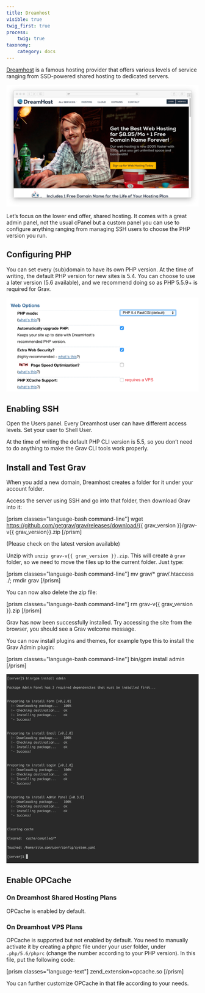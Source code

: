 ```yaml
---
title: Dreamhost
visible: true
twig_first: true
process:
    twig: true
taxonomy:
    category: docs
---
```


[Dreamhost](http://dreamhost.com) is a famous hosting provider that offers various levels of service ranging from SSD-powered shared hosting to dedicated servers.

![](dreamhost.png)

Let’s focus on the lower end offer, shared hosting. It comes with a great admin panel, not the usual cPanel but a custom panel you can use to configure anything ranging from managing SSH users to choose the PHP version you run.

## Configuring PHP

You can set every (sub)domain to have its own PHP version. At the time of writing, the default PHP version for new sites is 5.4. You can choose to use a later version (5.6 available), and we recommend doing so as PHP 5.5.9+ is required for Grav.

![](php-version.png)

## Enabling SSH

Open the Users panel. Every Dreamhost user can have different access levels. Set your user to Shell User.

At the time of writing the default PHP CLI version is 5.5, so you don’t need to do anything to make the Grav CLI tools work properly.

## Install and Test Grav

When you add a new domain, Dreamhost creates a folder for it under your account folder.

Access the server using SSH and go into that folder, then download Grav into it:

[prism classes="language-bash command-line"]
wget https://github.com/getgrav/grav/releases/download/{{ grav_version }}/grav-v{{ grav_version}}.zip
[/prism]

(Please check on [](https://github.com/getgrav/grav/releases/) the latest version available)

Unzip with `unzip grav-v{{ grav_version }}.zip`. This will create a `grav` folder, so we need to move the files up to the current folder.
Just type:

[prism classes="language-bash command-line"]
mv grav/* grav/.htaccess ./; rmdir grav
[/prism]

You can now also delete the zip file:

[prism classes="language-bash command-line"]
rm grav-v{{ grav_version }}.zip
[/prism]

Grav has now been successfully installed. Try accessing the site from the browser, you should see a Grav welcome message.

You can now install plugins and themes, for example type this to install the Grav Admin plugin:

[prism classes="language-bash command-line"]
bin/gpm install admin
[/prism]

![](install-plugin.png)

## Enable OPCache

### On Dreamhost Shared Hosting Plans

OPCache is enabled by default.

### On Dreamhost VPS Plans

OPCache is supported but not enabled by default. You need to manually activate it by creating a phprc file under your user folder, under `.php/5.6/phprc` (change the number according to your PHP version). In this file, put the following code:

[prism classes="language-text"]
zend_extension=opcache.so
[/prism]

You can further customize OPCache in that file according to your needs.
